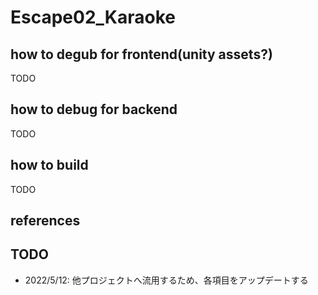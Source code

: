 # Escape02_Karaoke

## how to degub for frontend(unity assets?)
TODO

## how to debug for backend
TODO

## how to build
TODO

## references

## TODO
* 2022/5/12: 他プロジェクトへ流用するため、各項目をアップデートする
